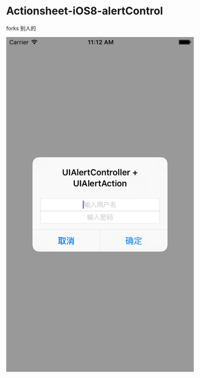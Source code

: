 # Actionsheet-iOS8-alertControl
forks 别人的 

 ![image](https://github.com/MikeJu/Actionsheet-iOS8-alertControl/blob/master/Simulator%20Screen%20Shot%202016%E5%B9%B43%E6%9C%887%E6%97%A5%20%E4%B8%8A%E5%8D%8811.12.47.png)
